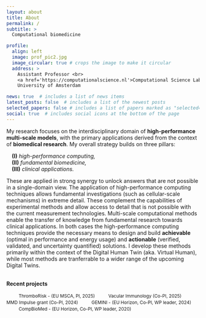 ```yaml
---
layout: about
title: About
permalink: /
subtitle: >
  Computational biomedicine

profile:
  align: left
  image: prof_pic2.jpg
  image_circular: true # crops the image to make it circular
  address: >
    Assistant Professor <br>
    <a href='https://computationalscience.nl'>Computational Science Lab</a> <br>
    University of Amsterdam    

news: true  # includes a list of news items
latest_posts: false  # includes a list of the newest posts
selected_papers: false # includes a list of papers marked as "selected={true}"
social: true  # includes social icons at the bottom of the page
---
```


 My research focuses on the interdisciplinary domain of **high-performance multi-scale models**, with the primary applications derived from the context of **biomedical research**. My overall strategy builds on three pillars: <br>

&emsp;<b>(I)</b> _high-performance computing,_ <br>
&emsp;<b>(II)</b> _fundamental biomedicine,_ <br>
&emsp;<b>(III)</b> _clinical applications._ <br>

These are applied in strong synergy to unlock answers that are not possible in a single-domain view. The application of high-performance computing techniques allows fundamental investigations (such as cellular-scale mechanisms) in extreme detail. These complement the capabilities of experimental methods and allow access to detail that is not possible with the current measurement technologies. Multi-scale computational methods enable the transfer of knowledge from fundamental research towards clinical applications.
In both cases the high-performance computing techniques provide the necessary means to design and build **achievable** (optimal in performance and energy usage) and **actionable** (verified, validated, and uncertainty quantified) solutions. I develop these methods primarily within the context of the Digital Human Twin (aka. Virtual Human), while most methods are tranferrable to a wider range of the upcoming Digital Twins.
<br><br>

**Recent projects** <br>

&emsp;&emsp; <small> ThromboRisk - (EU MSCA, PI, 2025) </small>
&emsp;&emsp; <small> Vacular Immunology (Co-PI, 2025) </small>
&emsp;&emsp; <small> MMD Impulse grant (Co-PI, 2024) </small>
&emsp;&emsp; <small> GEMINI - (EU Horizon, Co-PI, WP leader, 2024) </small>
&emsp;&emsp; <small> CompBioMed - (EU Horizon, Co-PI, WP leader, 2020) </small>





